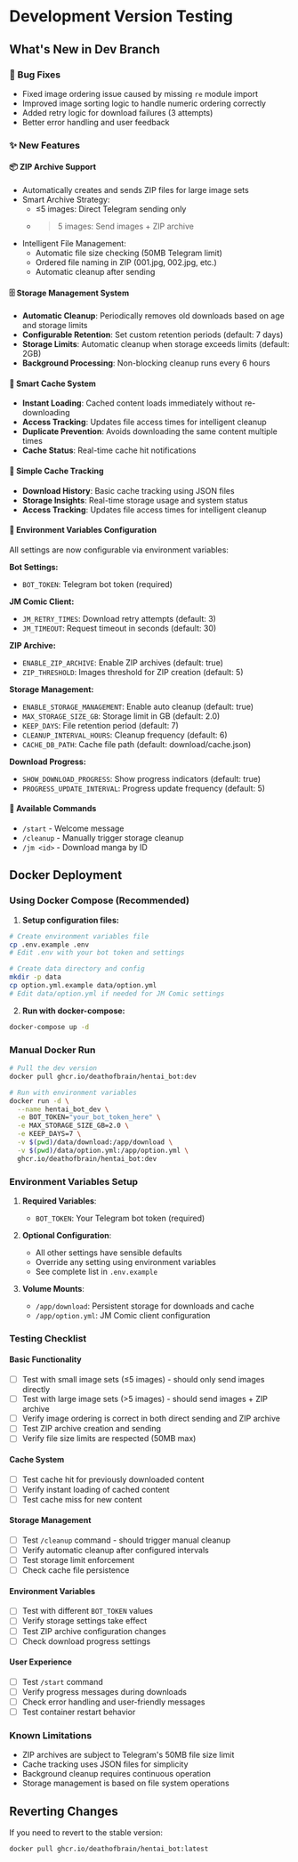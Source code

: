 # Development Version Testing

## What's New in Dev Branch

### 🔧 Bug Fixes
- Fixed image ordering issue caused by missing `re` module import
- Improved image sorting logic to handle numeric ordering correctly
- Added retry logic for download failures (3 attempts)
- Better error handling and user feedback

### ✨ New Features

#### 📦 ZIP Archive Support
- Automatically creates and sends ZIP files for large image sets
- Smart Archive Strategy: 
  - ≤5 images: Direct Telegram sending only
  - >5 images: Send images + ZIP archive
- Intelligent File Management: 
  - Automatic file size checking (50MB Telegram limit)
  - Ordered file naming in ZIP (001.jpg, 002.jpg, etc.)
  - Automatic cleanup after sending

#### 🗄️ Storage Management System
- **Automatic Cleanup**: Periodically removes old downloads based on age and storage limits
- **Configurable Retention**: Set custom retention periods (default: 7 days)
- **Storage Limits**: Automatic cleanup when storage exceeds limits (default: 2GB)
- **Background Processing**: Non-blocking cleanup runs every 6 hours

#### 🎯 Smart Cache System
- **Instant Loading**: Cached content loads immediately without re-downloading
- **Access Tracking**: Updates file access times for intelligent cleanup
- **Duplicate Prevention**: Avoids downloading the same content multiple times
- **Cache Status**: Real-time cache hit notifications

#### 🔗 Simple Cache Tracking
- **Download History**: Basic cache tracking using JSON files
- **Storage Insights**: Real-time storage usage and system status
- **Access Tracking**: Updates file access times for intelligent cleanup

#### 🔧 Environment Variables Configuration
All settings are now configurable via environment variables:

**Bot Settings:**
- `BOT_TOKEN`: Telegram bot token (required)

**JM Comic Client:**
- `JM_RETRY_TIMES`: Download retry attempts (default: 3)
- `JM_TIMEOUT`: Request timeout in seconds (default: 30)

**ZIP Archive:**
- `ENABLE_ZIP_ARCHIVE`: Enable ZIP archives (default: true)
- `ZIP_THRESHOLD`: Images threshold for ZIP creation (default: 5)

**Storage Management:**
- `ENABLE_STORAGE_MANAGEMENT`: Enable auto cleanup (default: true)
- `MAX_STORAGE_SIZE_GB`: Storage limit in GB (default: 2.0)
- `KEEP_DAYS`: File retention period (default: 7)
- `CLEANUP_INTERVAL_HOURS`: Cleanup frequency (default: 6)
- `CACHE_DB_PATH`: Cache file path (default: download/cache.json)

**Download Progress:**
- `SHOW_DOWNLOAD_PROGRESS`: Show progress indicators (default: true)
- `PROGRESS_UPDATE_INTERVAL`: Progress update frequency (default: 5)

#### 🤖 Available Commands
- `/start` - Welcome message
- `/cleanup` - Manually trigger storage cleanup
- `/jm <id>` - Download manga by ID

## Docker Deployment

### Using Docker Compose (Recommended)

1. **Setup configuration files:**
```bash
# Create environment variables file
cp .env.example .env
# Edit .env with your bot token and settings

# Create data directory and config
mkdir -p data
cp option.yml.example data/option.yml
# Edit data/option.yml if needed for JM Comic settings
```

2. **Run with docker-compose:**
```bash
docker-compose up -d
```

### Manual Docker Run

```bash
# Pull the dev version
docker pull ghcr.io/deathofbrain/hentai_bot:dev

# Run with environment variables
docker run -d \
  --name hentai_bot_dev \
  -e BOT_TOKEN="your_bot_token_here" \
  -e MAX_STORAGE_SIZE_GB=2.0 \
  -e KEEP_DAYS=7 \
  -v $(pwd)/data/download:/app/download \
  -v $(pwd)/data/option.yml:/app/option.yml \
  ghcr.io/deathofbrain/hentai_bot:dev
```

### Environment Variables Setup

1. **Required Variables**: 
   - `BOT_TOKEN`: Your Telegram bot token (required)

2. **Optional Configuration**: 
   - All other settings have sensible defaults
   - Override any setting using environment variables
   - See complete list in `.env.example`

3. **Volume Mounts**:
   - `/app/download`: Persistent storage for downloads and cache
   - `/app/option.yml`: JM Comic client configuration

### Testing Checklist

#### Basic Functionality
- [ ] Test with small image sets (≤5 images) - should only send images directly
- [ ] Test with large image sets (>5 images) - should send images + ZIP archive
- [ ] Verify image ordering is correct in both direct sending and ZIP archive
- [ ] Test ZIP archive creation and sending
- [ ] Verify file size limits are respected (50MB max)

#### Cache System
- [ ] Test cache hit for previously downloaded content
- [ ] Verify instant loading of cached content
- [ ] Test cache miss for new content

#### Storage Management
- [ ] Test `/cleanup` command - should trigger manual cleanup
- [ ] Verify automatic cleanup after configured intervals
- [ ] Test storage limit enforcement
- [ ] Check cache file persistence

#### Environment Variables
- [ ] Test with different `BOT_TOKEN` values
- [ ] Verify storage settings take effect
- [ ] Test ZIP archive configuration changes
- [ ] Check download progress settings

#### User Experience
- [ ] Test `/start` command
- [ ] Verify progress messages during downloads
- [ ] Check error handling and user-friendly messages
- [ ] Test container restart behavior

### Known Limitations

- ZIP archives are subject to Telegram's 50MB file size limit
- Cache tracking uses JSON files for simplicity
- Background cleanup requires continuous operation
- Storage management is based on file system operations

## Reverting Changes

If you need to revert to the stable version:

```bash
docker pull ghcr.io/deathofbrain/hentai_bot:latest
```